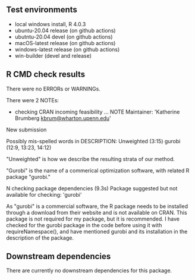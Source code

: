 ## Test environments
* local windows install, R 4.0.3
* ubuntu-20.04 release (on github actions)
* ubutntu-20.04 devel (on github actions)
* macOS-latest release (on github actions)
* windows-latest release (on github actions)
* win-builder (devel and release)

## R CMD check results
There were no ERRORs or WARNINGs.

There were 2 NOTEs:

* checking CRAN incoming feasibility ... NOTE
Maintainer: 'Katherine Brumberg <kbrum@wharton.upenn.edu>'

New submission

Possibly mis-spelled words in DESCRIPTION:
  Unweighted (3:15)
  gurobi (12:9, 13:23, 14:12)
  
  "Unweighted" is how we describe the resulting strata of our method.
  
  "Gurobi" is the name of a commerical optimization software, with related R package "gurobi."
  
N  checking package dependencies (9.3s)
   Package suggested but not available for checking: 'gurobi'

As "gurobi" is a commercial software, the R package needs to be installed through a download from their website and is not available on CRAN. This package is not required for my package, but it is recommended. I have checked for the gurobi package in the code before using it with requireNamespace(), and have mentioned gurobi and its installation in the description of the package. 
  

## Downstream dependencies
There are currently no downstream dependencies for this package.
